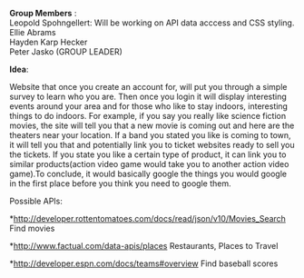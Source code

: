 **Group Members**
  :<br> Leopold Spohngellert: Will be working on API data acccess and CSS styling. <br>Ellie Abrams  <br> Hayden Karp Hecker<br>Peter Jasko (GROUP LEADER)

**Idea**:

Website that once you create an account for, will put you through a simple survey to learn who you are. Then once you login it will display interesting events around your area and for those who like to stay indoors, interesting things to do indoors. For example, if you say you really like science fiction movies, the site will tell you that a new movie is coming out and here are the theaters near your location. If a band you stated you like is coming to town, it will tell you that and potentially link you to ticket websites ready to sell you the tickets. If you state you like a certain type of product, it can link you to similar products(action video game would take you to another action video game).To conclude, it would basically google the things you would google in the first place before you think you need to google them.  

Possible APIs:

*http://developer.rottentomatoes.com/docs/read/json/v10/Movies_Search
Find movies

*http://www.factual.com/data-apis/places
Restaurants, Places to Travel

*http://developer.espn.com/docs/teams#overview
Find baseball scores